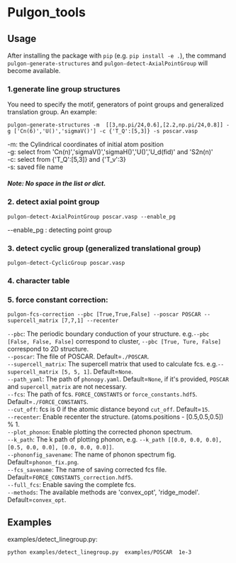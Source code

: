 # Pulgon_tools



## Usage
After installing the package with `pip` (e.g. `pip install -e .`), the command `pulgon-generate-structures` and `pulgon-detect-AxialPointGroup` will become available.

### 1.generate line group structures
 You need to specify the motif, generators of point groups and generalized translation group. An example:

```
pulgon-generate-structures -m  [[3,np.pi/24,0.6],[2.2,np.pi/24,0.8]] -g ['Cn(6)','U()','sigmaV()'] -c {'T_Q':[5,3]} -s poscar.vasp
```   



-m: the Cylindrical coordinates of initial atom position   
-g: select from 'Cn(n)','sigmaV()','sigmaH()','U()','U_d(fid)' and 'S2n(n)'  
-c: select from {'T_Q':[5,3]} and {'T_v':3}  
-s: saved file name  

##### Note: No space in the list or dict.


### 2. detect axial point group
```
pulgon-detect-AxialPointGroup poscar.vasp --enable_pg
```

--enable_pg : detecting point group


### 3. detect cyclic group (generalized translational group)
```
pulgon-detect-CyclicGroup poscar.vasp
```


### 4. character table



### 5. force constant correction:
```
pulgon-fcs-correction --pbc [True,True,False] --poscar POSCAR --supercell_matrix [7,7,1] --recenter
```
`--pbc`: The periodic boundary conduction of your structure. e.g.`--pbc [False, False, False]` correspond to cluster, `--pbc [True, Ture, False]` correspond to 2D structure.  
`--poscar`: The file of POSCAR. Default=`./POSCAR`.    
`--supercell_matrix`: The supercell matrix that used to calculate fcs. e.g.`--supercell_matrix [5, 5, 1]`. Default=`None`.    
`--path_yaml`: The path of `phonopy.yaml`. Default=`None`, if it's provided, `POSCAR` and `supercell_matrix` are not necessary.      
`--fcs`: The path of fcs. `FORCE_CONSTANTS` or `force_constants.hdf5`.  Default=`./FORCE_CONSTANTS`.   
`--cut_off`: fcs is 0 if the atomic distance beyond `cut_off`. Default=`15`.  
`--recenter`: Enable recenter the structure. (atoms.positions - [0.5,0.5,0.5]) % 1.  
`--plot_phonon`: Enable plotting the corrected phonon spectrum.   
`--k_path`: The k path of plotting phonon, e.g. `--k_path [[0.0, 0.0, 0.0], [0.5, 0.0, 0.0], [0.0, 0.0, 0.0]]`.  
`--phononfig_savename`: The name of phonon spectrum fig. Default=`phonon_fix.png`.   
`--fcs_savename`: The name of saving corrected fcs file. Default=`FORCE_CONSTANTS_correction.hdf5`.   
`--full_fcs`: Enable saving the complete fcs.   
`--methods`: The available methods are 'convex_opt', 'ridge_model'. Default=`convex_opt`.  


## Examples

examples/detect_linegroup.py:
```
python examples/detect_linegroup.py  examples/POSCAR  1e-3
```
